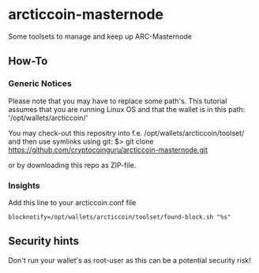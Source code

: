 # arcticcoin-masternode
Some toolsets to manage and keep up ARC-Masternode

## How-To
### Generic Notices
Please note that you may have to replace some path's. This tutorial assumes that you are running Linux OS and that the
wallet is in this path: '/opt/wallets/arcticcoin/'

You may check-out this repositry into f.e. /opt/wallets/arcticcoin/toolset/ and then use symlinks
using git:
$> git clone https://github.com/cryptocoinguru/arcticcoin-masternode.git

or by downloading this repo as ZIP-file.

### Insights

Add this line to your arcticcoin.conf file
```
blocknotify=/opt/wallets/arcticcoin/toolset/found-block.sh "%s"
```

## Security hints
Don't run your wallet's as root-user as this can be a potential security risk!
